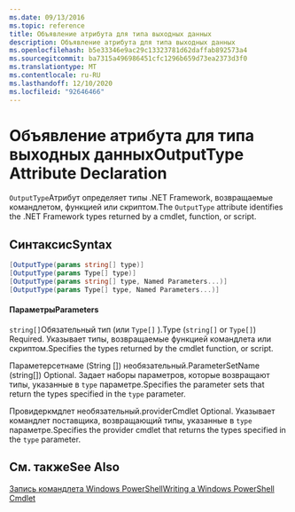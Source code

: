 ```yaml
---
ms.date: 09/13/2016
ms.topic: reference
title: Объявление атрибута для типа выходных данных
description: Объявление атрибута для типа выходных данных
ms.openlocfilehash: b5e33346e9ac29c13323781d62daffab892573a4
ms.sourcegitcommit: ba7315a496986451cfc1296b659d73ea2373d3f0
ms.translationtype: MT
ms.contentlocale: ru-RU
ms.lasthandoff: 12/10/2020
ms.locfileid: "92646466"
---
```

# <a name="outputtype-attribute-declaration"></a><span data-ttu-id="92d70-103">Объявление атрибута для типа выходных данных</span><span class="sxs-lookup"><span data-stu-id="92d70-103">OutputType Attribute Declaration</span></span>

<span data-ttu-id="92d70-104">`OutputType`Атрибут определяет типы .NET Framework, возвращаемые командлетом, функцией или скриптом.</span><span class="sxs-lookup"><span data-stu-id="92d70-104">The `OutputType` attribute identifies the .NET Framework types returned by a cmdlet, function, or script.</span></span>

## <a name="syntax"></a><span data-ttu-id="92d70-105">Синтаксис</span><span class="sxs-lookup"><span data-stu-id="92d70-105">Syntax</span></span>

```csharp
[OutputType(params string[] type)]
[OutputType(params Type[] type)]
[OutputType(params string[] type, Named Parameters...)]
[OutputType(params Type[] type, Named Parameters...)]
```

#### <a name="parameters"></a><span data-ttu-id="92d70-106">Параметры</span><span class="sxs-lookup"><span data-stu-id="92d70-106">Parameters</span></span>

<span data-ttu-id="92d70-107">`string[]`Обязательный тип (или `Type[]` ).</span><span class="sxs-lookup"><span data-stu-id="92d70-107">Type (`string[]` or `Type[]`) Required.</span></span> <span data-ttu-id="92d70-108">Указывает типы, возвращаемые функцией командлета или скриптом.</span><span class="sxs-lookup"><span data-stu-id="92d70-108">Specifies the types returned by the cmdlet function, or script.</span></span>

<span data-ttu-id="92d70-109">Параметерсетнаме (String []) необязательный.</span><span class="sxs-lookup"><span data-stu-id="92d70-109">ParameterSetName (string[]) Optional.</span></span> <span data-ttu-id="92d70-110">Задает наборы параметров, которые возвращают типы, указанные в `type` параметре.</span><span class="sxs-lookup"><span data-stu-id="92d70-110">Specifies the parameter sets that return the types specified in the `type` parameter.</span></span>

<span data-ttu-id="92d70-111">Провидеркмдлет необязательный.</span><span class="sxs-lookup"><span data-stu-id="92d70-111">providerCmdlet Optional.</span></span> <span data-ttu-id="92d70-112">Указывает командлет поставщика, возвращающий типы, указанные в `type` параметре.</span><span class="sxs-lookup"><span data-stu-id="92d70-112">Specifies the provider cmdlet that returns the types specified in the `type` parameter.</span></span>

## <a name="see-also"></a><span data-ttu-id="92d70-113">См. также</span><span class="sxs-lookup"><span data-stu-id="92d70-113">See Also</span></span>

[<span data-ttu-id="92d70-114">Запись командлета Windows PowerShell</span><span class="sxs-lookup"><span data-stu-id="92d70-114">Writing a Windows PowerShell Cmdlet</span></span>](./writing-a-windows-powershell-cmdlet.md)
